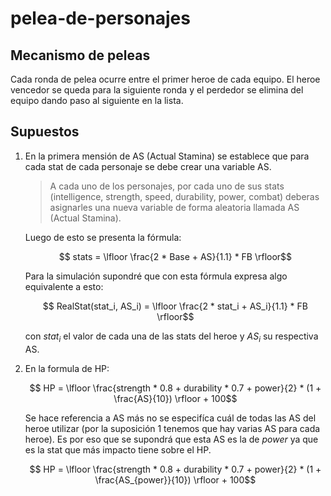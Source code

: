 # pelea-de-personajes
## Mecanismo de peleas
Cada ronda de pelea ocurre entre el primer heroe de cada equipo.
El heroe vencedor se queda para la siguiente ronda y el perdedor se elimina del equipo dando paso al siguiente en la lista.

## Supuestos
1. En la primera mensión de AS (Actual Stamina) se establece que para cada stat de cada personaje se debe crear una variable AS.
   > A cada uno de los personajes, por cada uno de sus stats (intelligence, strength, speed, durability, power, combat) deberas asignarles una nueva variable de forma aleatoria llamada AS (Actual Stamina).

    Luego de esto se presenta la fórmula:
    
    $$ stats = \lfloor \frac{2 * Base + AS}{1.1} * FB \rfloor$$
    
    Para la simulación supondré que con esta fórmula expresa algo equivalente a esto:
    
    $$ RealStat(stat_i, AS_i) = \lfloor \frac{2 * stat_i + AS_i}{1.1} * FB \rfloor$$
    
    con $stat_i$ el valor de cada una de las stats del heroe y $AS_i$ su respectiva AS.

2. En la formula de HP:

   $$ HP = \lfloor \frac{strength * 0.8 + durability * 0.7 + power}{2} * (1 + \frac{AS}{10}) \rfloor + 100$$
   
   Se hace referencia a AS más no se especifíca cuál de todas las AS del heroe utilizar (por la suposición 1 tenemos que hay varias AS para cada heroe). Es por eso que se supondrá que esta AS es la de $power$ ya que es la stat que más impacto tiene sobre el HP.
   
   $$ HP = \lfloor \frac{strength * 0.8 + durability * 0.7 + power}{2} * (1 + \frac{AS_{power}}{10}) \rfloor + 100$$
